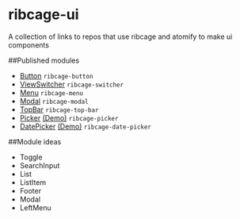 ribcage-ui
==========

A collection of links to repos that use ribcage and atomify to make ui components

##Published modules

- [Button](http://github.com/techwraith/ribcage-button) `ribcage-button`
- [ViewSwitcher](https://github.com/Techwraith/ribcage-switcher) `ribcage-switcher`
- [Menu](https://github.com/Techwraith/ribcage-menu) `ribcage-menu`
- [Modal](https://github.com/Techwraith/ribcage-modal) `ribcage-modal`
- [TopBar](https://github.com/Techwraith/ribcage-top-bar) `ribcage-top-bar`
- [Picker](https://github.com/ben-ng/ribcage-picker) [(Demo)](http://ben-ng.github.io/ribcage-picker/) `ribcage-picker`
- [DatePicker](https://github.com/ben-ng/ribcage-date-picker) [(Demo)](http://ben-ng.github.io/ribcage-date-picker/) `ribcage-date-picker`

##Module ideas

- Toggle
- SearchInput
- List
- ListItem
- Footer
- Modal
- LeftMenu
